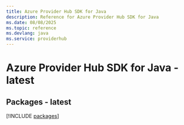 ```yaml
---
title: Azure Provider Hub SDK for Java
description: Reference for Azure Provider Hub SDK for Java
ms.date: 08/08/2025
ms.topic: reference
ms.devlang: java
ms.service: providerhub
---
```

# Azure Provider Hub SDK for Java - latest
## Packages - latest
[!INCLUDE [packages](provider-hub-index.md)]